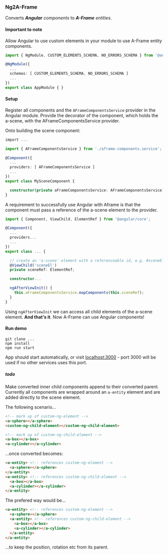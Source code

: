 ### Ng2A-Frame

Converts _**Angular** components_ to _**A-Frame** entities_.

#### Important to note

Allow Angular to use custom elements in your module to use A-Frame entity components.
```ts
import { NgModule, CUSTOM_ELEMENTS_SCHEMA, NO_ERRORS_SCHEMA } from '@angular/core';

@NgModule({
  ...
  schemas: [ CUSTOM_ELEMENTS_SCHEMA, NO_ERRORS_SCHEMA ]
  ...
})
export class AppModule { }
```

#### Setup

Register all components and the ````AFrameComponentsService```` provider in the Angular module. Provide the decorator of the component, which holds the a-scene, with the AFrameComponentsService provider. 

Onto building the scene component:
```ts
import ...

import { AFrameComponentsService } from './aframe-components.service';

@Component({
  ...
  providers: [ AFrameComponentsService ]
  ...
})
export class MySceneComponent {

  constructor(private aFrameComponentsService: AFrameComponentsService) { }
}
```
A requirement to successfully use Angular with Aframe is that the component must pass a reference of the a-scene element to the provider.
```ts
import { Component, ViewChild, ElementRef } from '@angular/core'; 

@Component({
  ...
  providers...
  ...
})
export class ... {

  // create an 'a-scene' element with a referenceable id, e.g. #sceneEl 
  @ViewChild('sceneEl')
  private sceneRef: ElementRef;

  constructor...

  ngAfterViewInit() {
    this.aFrameComponentsService.mapComponents(this.sceneRef);
  }
}
```
Using ````ngAfterViewInit```` we can access all child elements of the a-scene element. **And that's it**. Now A-Frame can use Angular components! 

#### Run demo

```
git clone ...
npm install
npm run start
```

App should start automatically, or visit [localhost:3000](http://localhost:3000) - port 3000 will be used if no other services uses this port.

##### todo

Make converted inner child components append to their converted parent. Currently all components are wrapped around an ````a-entity```` element and are added directly to the scene element. 

The following scenario... 
```html
<!-- mark up of custom-ng-element -->
<a-sphere></a-sphere>
<custom-ng-child-element></custom-ng-child-element>

<!-- mark up of custom-ng-child-element -->
<a-box></a-box>
<a-cylinder></a-cylinder>
```
...once converted becomes:
```html
<a-entity> <!-- references custom-ng-element -->
  <a-sphere></a-sphere>
</a-entity>
<a-entity> <!-- references custom-ng-child-element -->
  <a-box></a-box>
  <a-cylinder></a-cylinder>
</a-entity>
```
The prefered way would be...
```html
<a-entity> <!-- references custom-ng-element -->
  <a-sphere></a-sphere>
  <a-entity> <!-- references custom-ng-child-element -->
    <a-box></a-box>
    <a-cylinder></a-cylinder>
  </a-entity>
</a-entity>
```
...to keep the position, rotation etc from its parent.